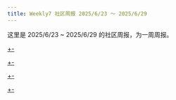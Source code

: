 ```yaml
---
title: Weekly7 社区周报 2025/6/23 ～ 2025/6/29
---
```


这里是 2025/6/23 ~ 2025/6/29 的社区周报，为一周周报。

[+-](/weekly/weekly7/official.md#:embed)

[+-](/weekly/weekly7/projects.md#:embed)

[+-](/weekly/weekly7/packages.md#:embed)

[+-](/weekly/weekly7/community.md#:embed)

